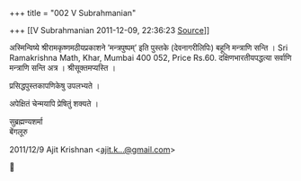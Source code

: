 +++
title = "002 V Subrahmanian"

+++
[[V Subrahmanian	2011-12-09, 22:36:23 [Source](https://groups.google.com/g/bvparishat/c/Wc1A6pGj45g)]]



अस्मिन्विष्ये श्रीरामकृष्णमठीयप्रकाशने ’मन्त्रपुष्पम्’ इति पुस्तके (देवनागरीलिपिः) बहूनि मन्त्राणि सन्ति । Sri Ramakrishna Math, Khar, Mumbai 400 052, Price Rs.60. दक्षिणभारतीयपद्धत्या सर्वाणि मन्त्राणि सन्ति अत्र । श्रीसूक्तमप्यस्ति ।  
  
प्रसिद्धपुस्तकापणिकेषु उपलभ्यते ।  
  
अपेक्षितं चेन्मयापि प्रेषितुं शक्यते ।  
  
सुब्रह्मण्यशर्मा  
बेंगलूरु  
  

2011/12/9 Ajit Krishnan \<[ajit.k...@gmail.com]()\>



